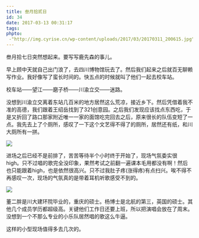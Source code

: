```yaml
---
title: 叁月拾贰日
id: 34
date: 2017-03-13 00:31:17
tags:
phpto:
 -"http://img.cyrise.cn/wp-content/uploads/2017/03/20170311_200615.jpg"
---
```



叁月拾七日突然想起来。要写写鹿先森的事儿。

早上顾中天就自己出门浪了，去四川博物馆玩去了。然后我们起来之后就百无聊赖写作业。我好像写了蛮长时间的。快五点的时候就叫了他们一起去校车站。

校车站——望江——磨子桥——川渝立交——迷路。

没想到川渝立交离着东站几百米的地方居然这么荒凉，接近乡下。然后凭借着我不准的高德，我们跟着王绍岳找到了321创意园。之后我们发现应该找点东西吃，于是又折回了路口那家附近唯一一家的面馆吃完回去之后，原来很长的队伍变短了一点。我先去上了个厕所，感叹了一下这个文艺得不得了的厕所，居然还有纸，和川大厕所有一拼。

![](http://img.cyrise.cn/wp-content/uploads/2017/03/20170311_195704.jpg)

进场之后已经不是前排了，苦苦等待半个小时终于开始了，现场气氛委实很high。只不过唱的歌完全没印象，果然考试之前翻一遍课本毛用都没有啊！然后也只能跟着high，也是依然很高兴。只不过我肚子疼(涨得疼)有点扫兴。唉不得不再感叹一次，现场的气氛真的是带着耳机听歌感受不到的。

![](http://img.cyrise.cn/wp-content/uploads/2017/03/20170311_201938.jpg)

董二胖是川大建环院毕业的，重庆的硕士。杨博士是北航的第三，英国的硕士。其他几个成员学历都超级高。关键他们工作日还要上班，所以把演唱会放在了周末。没想到一个不那么专业的小乐队居然唱的歌这么牛逼。



这样的小型现场值得多去几次的。